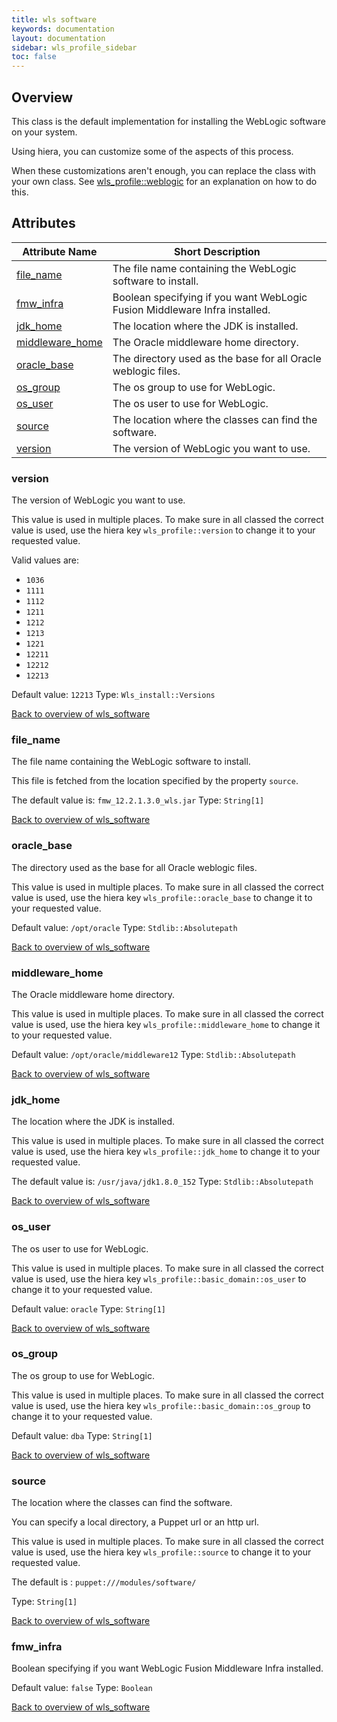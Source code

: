 ```yaml
---
title: wls software
keywords: documentation
layout: documentation
sidebar: wls_profile_sidebar
toc: false
---
```

## Overview

This class is the default implementation for installing the WebLogic software on your system.

Using hiera, you can customize some of the aspects of this process.

When these customizations aren't enough, you can replace the class with your own class. See [wls_profile::weblogic](./weblogic.html) for an explanation on how to do this.





## Attributes



Attribute Name                                   | Short Description                                                          |
------------------------------------------------ | -------------------------------------------------------------------------- |
[file_name](#wls_software_file_name)             | The file name containing the WebLogic software to install.                 |
[fmw_infra](#wls_software_fmw_infra)             | Boolean specifying if you want WebLogic Fusion Middleware Infra installed. |
[jdk_home](#wls_software_jdk_home)               | The location where the JDK is installed.                                   |
[middleware_home](#wls_software_middleware_home) | The Oracle middleware home directory.                                      |
[oracle_base](#wls_software_oracle_base)         | The directory used as the base for all Oracle weblogic files.              |
[os_group](#wls_software_os_group)               | The os group to use for WebLogic.                                          |
[os_user](#wls_software_os_user)                 | The os user to use for WebLogic.                                           |
[source](#wls_software_source)                   | The location where the classes can find the software.                      |
[version](#wls_software_version)                 | The version of WebLogic you want to use.                                   |




### version<a name='wls_software_version'>

The version of WebLogic you want to use.

This value is used in multiple places. To make sure in all classed the correct value is used, use the hiera key `wls_profile::version` to change it to your requested value.

Valid values are:

  - `1036`
  - `1111`
  - `1112`
  - `1211`
  - `1212`
  - `1213`
  - `1221`
  - `12211`
  - `12212`
  - `12213`

Default value: `12213`
Type: `Wls_install::Versions`


[Back to overview of wls_software](#attributes)

### file_name<a name='wls_software_file_name'>

The file name containing the WebLogic software to install.

This file is fetched from the location specified by the property `source`.

The default value is: `fmw_12.2.1.3.0_wls.jar`
Type: `String[1]`


[Back to overview of wls_software](#attributes)

### oracle_base<a name='wls_software_oracle_base'>

The directory used as the base for all Oracle weblogic files.

This value is used in multiple places. To make sure in all classed the correct value is used, use the hiera key `wls_profile::oracle_base` to change it to your requested value.

Default value: `/opt/oracle`
Type: `Stdlib::Absolutepath`


[Back to overview of wls_software](#attributes)

### middleware_home<a name='wls_software_middleware_home'>

The Oracle middleware home directory.

This value is used in multiple places. To make sure in all classed the correct value is used, use the hiera key `wls_profile::middleware_home` to change it to your requested value.

Default value: `/opt/oracle/middleware12`
Type: `Stdlib::Absolutepath`


[Back to overview of wls_software](#attributes)

### jdk_home<a name='wls_software_jdk_home'>

The location where the JDK is installed.

This value is used in multiple places. To make sure in all classed the correct value is used, use the hiera key `wls_profile::jdk_home` to change it to your requested value.

The default value is: `/usr/java/jdk1.8.0_152`
Type: `Stdlib::Absolutepath`


[Back to overview of wls_software](#attributes)

### os_user<a name='wls_software_os_user'>

The os user to use for WebLogic.

This value is used in multiple places. To make sure in all classed the correct value is used, use the hiera key `wls_profile::basic_domain::os_user` to change it to your requested value.

Default value: `oracle`
Type: `String[1]`


[Back to overview of wls_software](#attributes)

### os_group<a name='wls_software_os_group'>

The os group to use for WebLogic.

This value is used in multiple places. To make sure in all classed the correct value is used, use the hiera key `wls_profile::basic_domain::os_group` to change it to your requested value.

Default value: `dba`
Type: `String[1]`


[Back to overview of wls_software](#attributes)

### source<a name='wls_software_source'>

The location where the classes can find the software. 

You can specify a local directory, a Puppet url or an http url.

This value is used in multiple places. To make sure in all classed the correct value is used, use the hiera key `wls_profile::source` to change it to your requested value.

The default is : `puppet:///modules/software/`

Type: `String[1]`


[Back to overview of wls_software](#attributes)

### fmw_infra<a name='wls_software_fmw_infra'>

Boolean specifying if you want WebLogic Fusion Middleware Infra installed.

Default value: `false`
Type: `Boolean`


[Back to overview of wls_software](#attributes)
